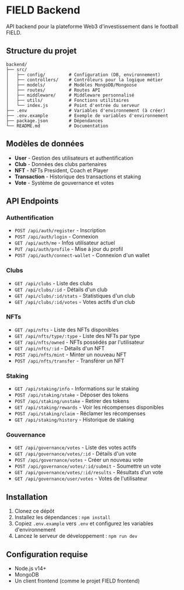 # FIELD Backend

API backend pour la plateforme Web3 d'investissement dans le football FIELD.

## Structure du projet

```
backend/
├── src/
│   ├── config/         # Configuration (DB, environnement)
│   ├── controllers/    # Contrôleurs pour la logique métier
│   ├── models/         # Modèles MongoDB/Mongoose
│   ├── routes/         # Routes API
│   ├── middleware/     # Middleware personnalisé
│   ├── utils/          # Fonctions utilitaires
│   └── index.js        # Point d'entrée du serveur
├── .env                # Variables d'environnement (à créer)
├── .env.example        # Exemple de variables d'environnement
├── package.json        # Dépendances
└── README.md           # Documentation
```

## Modèles de données

- **User** - Gestion des utilisateurs et authentification
- **Club** - Données des clubs partenaires
- **NFT** - NFTs President, Coach et Player
- **Transaction** - Historique des transactions et staking
- **Vote** - Système de gouvernance et votes

## API Endpoints

### Authentification
- `POST /api/auth/register` - Inscription
- `POST /api/auth/login` - Connexion
- `GET /api/auth/me` - Infos utilisateur actuel
- `PUT /api/auth/profile` - Mise à jour du profil
- `POST /api/auth/connect-wallet` - Connexion d'un wallet

### Clubs
- `GET /api/clubs` - Liste des clubs
- `GET /api/clubs/:id` - Détails d'un club
- `GET /api/clubs/:id/stats` - Statistiques d'un club
- `GET /api/clubs/:id/votes` - Votes actifs d'un club

### NFTs
- `GET /api/nfts` - Liste des NFTs disponibles
- `GET /api/nfts/type/:type` - Liste des NFTs par type
- `GET /api/nfts/owned` - NFTs possédés par l'utilisateur
- `GET /api/nfts/:id` - Détails d'un NFT
- `POST /api/nfts/mint` - Minter un nouveau NFT
- `POST /api/nfts/transfer` - Transférer un NFT

### Staking
- `GET /api/staking/info` - Informations sur le staking
- `POST /api/staking/stake` - Déposer des tokens
- `POST /api/staking/unstake` - Retirer des tokens
- `GET /api/staking/rewards` - Voir les récompenses disponibles
- `POST /api/staking/claim` - Réclamer les récompenses
- `GET /api/staking/history` - Historique de staking

### Gouvernance
- `GET /api/governance/votes` - Liste des votes actifs
- `GET /api/governance/votes/:id` - Détails d'un vote
- `POST /api/governance/votes` - Créer un nouveau vote
- `POST /api/governance/votes/:id/submit` - Soumettre un vote
- `GET /api/governance/votes/:id/results` - Résultats d'un vote
- `GET /api/governance/user/votes` - Votes de l'utilisateur

## Installation

1. Clonez ce dépôt
2. Installez les dépendances : `npm install`
3. Copiez `.env.example` vers `.env` et configurez les variables d'environnement
4. Lancez le serveur de développement : `npm run dev`

## Configuration requise

- Node.js v14+
- MongoDB
- Un client frontend (comme le projet FIELD frontend) 